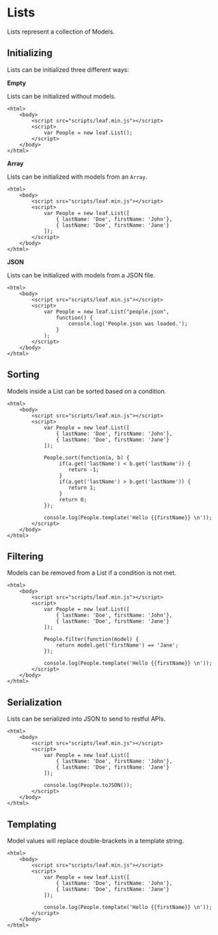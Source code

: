 # Lists

Lists represent a collection of Models.

## Initializing

Lists can be initialized three different ways:

**Empty**

Lists can be initialized without models.

    <html>
        <body>
            <script src="scripts/leaf.min.js"></script>
            <script>
                var People = new leaf.List();
            </script>
        </body>
    </html>        

**Array**

Lists can be initialized with models from an `Array`.

    <html>
        <body>
            <script src="scripts/leaf.min.js"></script>
            <script>
                var People = new leaf.List([
					{ lastName: 'Doe', firstName: 'John'},
					{ lastName: 'Doe', firstName: 'Jane'}	               
                ]);
            </script>
        </body>
    </html>    

**JSON**

Lists can be initialized with models from a JSON file.

    <html>
        <body>
            <script src="scripts/leaf.min.js"></script>
            <script>
                var People = new leaf.List("people.json", 
                    function() {
                        console.log('People.json was loaded.');
                    }
                );
            </script>
        </body>
    </html>

## Sorting

Models inside a List can be sorted based on a condition.

    <html>
        <body>
            <script src="scripts/leaf.min.js"></script>
            <script>
                var People = new leaf.List([
					{ lastName: 'Doe', firstName: 'John'},
					{ lastName: 'Doe', firstName: 'Jane'}	       
                ]);
                
                People.sort(function(a, b) {
    				 if(a.get('lastName') < b.get('lastName')) {
    				 	return -1;
    				 }
    				 if(a.get('lastName') > b.get('lastName')) {
    				 	return 1;
    				 }
    				 return 0;                    
                });
                
                console.log(People.template('Hello {{firstName}} \n'));
            </script>
        </body>
    </html>

## Filtering

Models can be removed from a List if a condition is not met.

    <html>
        <body>
            <script src="scripts/leaf.min.js"></script>
            <script>
                var People = new leaf.List([
					{ lastName: 'Doe', firstName: 'John'},
					{ lastName: 'Doe', firstName: 'Jane'}	               
                ]);
                
                People.filter(function(model) {
                    return model.get('firstName') == 'Jane';
                });
                
                console.log(People.template('Hello {{firstName}} \n'));
            </script>
        </body>
    </html>    

## Serialization

Lists can be serialized into JSON to send to restful APIs.
 
    <html>
        <body>
            <script src="scripts/leaf.min.js"></script>
            <script>
                var People = new leaf.List([
					{ lastName: 'Doe', firstName: 'John'},
					{ lastName: 'Doe', firstName: 'Jane'}	               
                ]);
                
                console.log(People.toJSON());
            </script>
        </body>
    </html>

## Templating

Model values will replace double-brackets in a template string.
 
    <html>
        <body>
            <script src="scripts/leaf.min.js"></script>
            <script>
                var People = new leaf.List([
					{ lastName: 'Doe', firstName: 'John'},
					{ lastName: 'Doe', firstName: 'Jane'}	               
                ]);
                
                console.log(People.template('Hello {{firstName}} \n'));
            </script>
        </body>
    </html>
